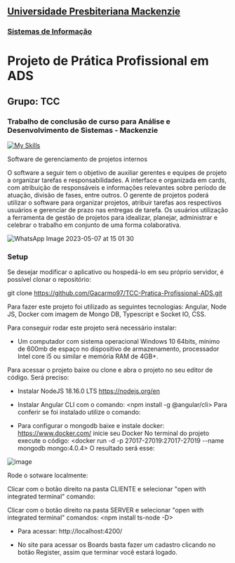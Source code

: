 <h2><a href= "https://www.mackenzie.br">Universidade Presbiteriana Mackenzie</a></h2>
<h3><a href= "https://www.mackenzie.br/graduacao/sao-paulo-higienopolis/sistemas-de-informacao">Sistemas de Informação</a></h3>

# Projeto de Prática Profissional em ADS
## Grupo: TCC
### Trabalho de conclusão de curso para Análise e Desenvolvimento de Sistemas - Mackenzie

[![My Skills](https://skillicons.dev/icons?i=js,html,css,java,mongodb)](https://skillicons.dev)

Software de gerenciamento de projetos internos 

O software a seguir tem o objetivo de auxiliar gerentes e equipes de projeto a organizar tarefas e responsabilidades. A interface e organizada em cards, com atribuição de responsáveis e informações relevantes sobre período de atuação, divisão de fases, entre outros. O gerente de projetos poderá utilizar o software para organizar projetos, atribuir tarefas aos respectivos usuários e gerenciar de prazo nas entregas de tarefa. Os usuários utilização a ferramenta de gestão de projetos para idealizar, planejar, administrar e celebrar o trabalho em conjunto de uma forma colaborativa. 

![WhatsApp Image 2023-05-07 at 15 01 30](https://user-images.githubusercontent.com/68711721/236701844-42ca6a0f-d415-4db2-8a3d-67aae19cc4a6.jpeg)

### Setup

Se desejar modificar o aplicativo ou hospedá-lo em seu próprio servidor, é possível clonar o repositório: 

git clone https://github.com/Gacarmo97/TCC-Pratica-Profissional-ADS.git

Para fazer este projeto foi utilizado as seguintes tecnologias:
Angular, Node JS, Docker com imagem de Mongo DB, Typescript e Socket IO, CSS.

Para conseguir rodar este projeto será necessário instalar:
- Um computador com sistema operacional Windows 10 64bits, mínimo de 600mb de espaço no dispositivo de armazenamento, processador Intel core i5 ou similar e memória RAM de 4GB+.

Para acessar o projeto baixe ou clone e abra o projeto no seu editor de código. 
Será preciso:
- Instalar NodeJS 18.16.0 LTS
https://nodejs.org/en

- Instalar Angular CLI com o comando: 
<npm install -g @angular/cli>
Para conferir se foi instalado utilize o comando:
*<ng version>*

- Para configurar o mongodb baixe e instale docker:
https://www.docker.com/
inicie seu Docker
No terminal do projeto execute o código:
<docker  run -d -p 27017-27019:27017-27019 --name mongodb mongo:4.0.4>
O resultado será esse:

![image](https://github.com/Gacarmo97/TCC-Pratica-Profissional-ADS/assets/125417804/46f2ba4c-525e-4f23-8b19-0c4fed83ee40)

Rode o sotware localmente: 

Clicar com o botão direito na pasta CLIENTE e selecionar "open with integrated terminal"
comando: 
<npm install>
<npm start>

Clicar com o botão direito na pasta SERVER e selecionar "open with integrated terminal"
comandos: 
<npm install ts-node -D>
<npm start>

- Para acessar:
http://localhost:4200/

- No site para acessar os Boards basta fazer um cadastro clicando no botão Register, assim que terminar você estará logado.



